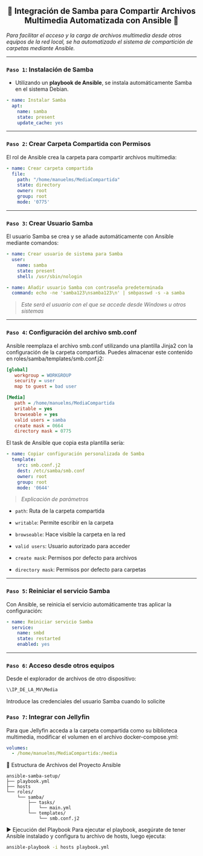<h2 align="center">📂 Integración de Samba para Compartir Archivos Multimedia Automatizada con Ansible 📂</h2>

*Para facilitar el acceso y la carga de archivos multimedia desde otros equipos de la red local, se ha automatizado el sistema de compartición de carpetas mediante Ansible.*

---

### `Paso 1`: Instalación de Samba

- Utilizando un **playbook de Ansible**, se instala automáticamente Samba en el sistema Debian.

```yaml
- name: Instalar Samba
  apt:
    name: samba
    state: present
    update_cache: yes
```

---

### `Paso 2`: Crear Carpeta Compartida con Permisos
El rol de Ansible crea la carpeta para compartir archivos multimedia:

```yaml
- name: Crear carpeta compartida
  file:
    path: "/home/manuelms/MediaCompartida"
    state: directory
    owner: root
    group: root
    mode: '0775'
```

---

### `Paso 3`: Crear Usuario Samba
El usuario Samba se crea y se añade automáticamente con Ansible mediante comandos:

```yaml
- name: Crear usuario de sistema para Samba
  user:
    name: samba
    state: present
    shell: /usr/sbin/nologin

- name: Añadir usuario Samba con contraseña predeterminada
  command: echo -ne 'samba123\nsamba123\n' | smbpasswd -s -a samba
```

> *Este será el usuario con el que se accede desde Windows u otros sistemas*

---

### `Paso 4`: Configuración del archivo smb.conf
Ansible reemplaza el archivo smb.conf utilizando una plantilla Jinja2 con la configuración de la carpeta compartida. Puedes almacenar este contenido en roles/samba/templates/smb.conf.j2:

```ini
[global]
   workgroup = WORKGROUP
   security = user
   map to guest = bad user

[Media]
   path = /home/manuelms/MediaCompartida
   writable = yes
   browseable = yes
   valid users = samba
   create mask = 0664
   directory mask = 0775
```

El task de Ansible que copia esta plantilla sería:

```yaml
- name: Copiar configuración personalizada de Samba
  template:
    src: smb.conf.j2
    dest: /etc/samba/smb.conf
    owner: root
    group: root
    mode: '0644'
```

> *Explicación de parámetros*

- `path`: Ruta de la carpeta compartida

- `writable`: Permite escribir en la carpeta

- `browseable`: Hace visible la carpeta en la red

- `valid users`: Usuario autorizado para acceder

- `create mask`: Permisos por defecto para archivos

- `directory mask`: Permisos por defecto para carpetas

---

### `Paso 5`: Reiniciar el servicio Samba
Con Ansible, se reinicia el servicio automáticamente tras aplicar la configuración:

```yaml
- name: Reiniciar servicio Samba
  service:
    name: smbd
    state: restarted
    enabled: yes
```

---

### `Paso 6`: Acceso desde otros equipos
Desde el explorador de archivos de otro dispositivo:

```bash
\\IP_DE_LA_MV\Media
```

Introduce las credenciales del usuario Samba cuando lo solicite


### `Paso 7`: Integrar con Jellyfin
Para que Jellyfin acceda a la carpeta compartida como su biblioteca multimedia, modificar el volumen en el archivo docker-compose.yml:

```yaml
volumes:
  - /home/manuelms/MediaCompartida:/media
```

📁 Estructura de Archivos del Proyecto Ansible

```arduino
ansible-samba-setup/
├── playbook.yml
├── hosts
└── roles/
    └── samba/
        ├── tasks/
        │   └── main.yml
        └── templates/
            └── smb.conf.j2
```

▶️ Ejecución del Playbook
Para ejecutar el playbook, asegúrate de tener Ansible instalado y configura tu archivo de hosts, luego ejecuta:

```bash
ansible-playbook -i hosts playbook.yml
```

















<!-- 
<h2 align="center">📂 Integración de Samba para Compartir Archivos Multimedia 📂</h2>

*Para facilitar el acceso y la carga de archivos multimedia desde otros equipos de la red local, se ha integrado un sistema de compartición de carpetas mediante*

---

### `Paso 1`: Instalación de Samba

- Ejecutar los siguientes comandos en la terminal de la máquina virtual Debian

```bash
sudo apt update
sudo apt install samba -y
```

![](/MainFolder/img/.png)

---

### `Paso 2`: Crear Carpeta Compartida con Permisos

- Crear una carpeta destinada al almacenamiento compartido de archivos multimedia

```bash
sudo mkdir -p /home/manuelms/MediaCompartida
```

![](/MainFolder/img/.png)

- Asignar permisos lectura, escritura y ejecución al propietario y grupo, y lectura y ejecución a otros usuarios
  
```bash
sudo chmod -R 775 /home/manuelms/MediaCompartida
```

![](/MainFolder/img/.png)

---

### `Paso 3`: Crear Usuario Samba</h3>

- Añadir un usuario Samba para acceder desde otros dispositivos de la red

```bash
sudo smbpasswd -a samba
```

![](/MainFolder/img/.png)

> *Este será el usuario con el que se accede desde Windows u otros sistemas*

---

### `Paso 4`: Configuración del archivo `smb.conf`

- Editar el archivo de configuración de Samba:

```bash
sudo nano /etc/samba/smb.conf
```

![](/MainFolder/img/.png)

- Añadir al final del archivo:

```java
[Media]
   path = /home/manuelms/MediaCompartida
   writable = yes
   browseable = yes
   valid users = samba
   create mask = 0664
   directory mask = 0775
```

![](/MainFolder/img/.png)

> *Explicación de parámetros*

- `path`: Ruta de la carpeta compartida

- `writable`: Permite escribir en la carpeta

- `browseable`: Hace visible la carpeta en la red

- `valid users`: Usuario autorizado para acceder

- `create mask`: Permisos por defecto para archivos

- `directory mask`: Permisos por defecto para carpetas

---

### `Paso 5`: Reiniciar el servicio Samba

```bash
sudo systemctl restart smbd
```

![](/MainFolder/img/.png)

---

### `Paso 6`: Acceso desde otros equipos

- Desde el explorador de archivos de otro dispositivo: 

```bash
\\IP_DE_LA_MV\Media
```

![](/MainFolder/img/.png)

 > *Introduce las credenciales del usuario Samba cuando lo solicite*

---

### `Paso 7`: Integrar con Jellyfin

- Para que Jellyfin acceda a la carpeta compartida como su biblioteca multimedia, modificar el volumen en el archivo `docker-compose.yml`

```yaml
volumes:
  - /home/manuelms/MediaCompartida:/media
```

![](/MainFolder/img/.png)

